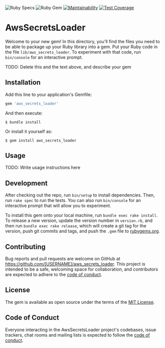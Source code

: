 ![Ruby Specs](https://github.com/iagopiimenta/aws_secrets_loader/workflows/Ruby%20Specs/badge.svg)
![Ruby Gem](https://github.com/iagopiimenta/aws_secrets_loader/workflows/Ruby%20Gem/badge.svg)
[![Maintainability](https://api.codeclimate.com/v1/badges/9d7543daf176ed025a45/maintainability)](https://codeclimate.com/github/iagopiimenta/aws_secrets_loader/maintainability)
[![Test Coverage](https://api.codeclimate.com/v1/badges/9d7543daf176ed025a45/test_coverage)](https://codeclimate.com/github/iagopiimenta/aws_secrets_loader/test_coverage)

# AwsSecretsLoader

Welcome to your new gem! In this directory, you'll find the files you need to be able to package up your Ruby library into a gem. Put your Ruby code in the file `lib/aws_secrets_loader`. To experiment with that code, run `bin/console` for an interactive prompt.

TODO: Delete this and the text above, and describe your gem

## Installation

Add this line to your application's Gemfile:

```ruby
gem 'aws_secrets_loader'
```

And then execute:

    $ bundle install

Or install it yourself as:

    $ gem install aws_secrets_loader

## Usage

TODO: Write usage instructions here

## Development

After checking out the repo, run `bin/setup` to install dependencies. Then, run `rake spec` to run the tests. You can also run `bin/console` for an interactive prompt that will allow you to experiment.

To install this gem onto your local machine, run `bundle exec rake install`. To release a new version, update the version number in `version.rb`, and then run `bundle exec rake release`, which will create a git tag for the version, push git commits and tags, and push the `.gem` file to [rubygems.org](https://rubygems.org).

## Contributing

Bug reports and pull requests are welcome on GitHub at https://github.com/[USERNAME]/aws_secrets_loader. This project is intended to be a safe, welcoming space for collaboration, and contributors are expected to adhere to the [code of conduct](https://github.com/[USERNAME]/aws_secrets_loader/blob/master/CODE_OF_CONDUCT.md).


## License

The gem is available as open source under the terms of the [MIT License](https://opensource.org/licenses/MIT).

## Code of Conduct

Everyone interacting in the AwsSecretsLoader project's codebases, issue trackers, chat rooms and mailing lists is expected to follow the [code of conduct](https://github.com/[USERNAME]/aws_secrets_loader/blob/master/CODE_OF_CONDUCT.md).
